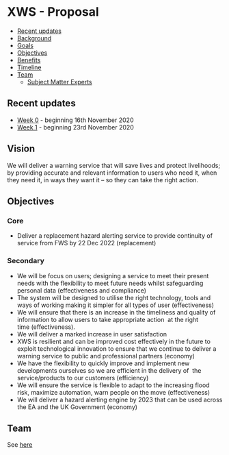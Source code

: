 # XWS - Proposal

- [Recent updates](#recent-updates)
- [Background](#background)
- [Goals](#goals)
- [Objectives](#objectives)
- [Benefits](#benefits)
- [Timeline](#timeline)
- [Team](#team)
  * [Subject Matter Experts](#subject-matter-experts)


## Recent updates

* [Week 0](/updates/week0.md) - beginning 16th November 2020
* [Week 1](/updates/week1.md) - beginning 23rd November 2020


## Vision

We will deliver a warning service that will save lives and protect livelihoods; by providing accurate and relevant information to users who need it, when they need it, in ways they want it – so they can take the right action.


## Objectives

### Core

* Deliver a replacement hazard alerting service to provide continuity of service from FWS by 22 Dec 2022 (replacement)   

### Secondary

* We will be focus on users; designing a service to meet their present needs with the flexibility to meet future needs whilst safeguarding personal data (effectiveness and compliance) 
* The system will be designed to utilise the right technology, tools and ways of working making it simpler for all types of user (effectiveness) 
* We will ensure that there is an increase in the timeliness and quality of information to allow users to take appropriate action  at the right time (effectiveness). 
* We will deliver a marked increase in user satisfaction 
* XWS is resilient and can be improved cost effectively in the future to exploit technological innovation to ensure that we continue to deliver a warning service to public and professional partners (economy) 
* We have the flexibility to quickly improve and implement new developments ourselves so we are efficient in the delivery of  the service/products to our customers (efficiency)   
* We will ensure the service is flexible to adapt to the increasing flood risk, maximize automation, warn people on the move (effectiveness) 
* We will deliver a hazard alerting engine by 2023 that can be used across the EA and the UK Government (economy)
 

## Team

See [here](/roles.md)

